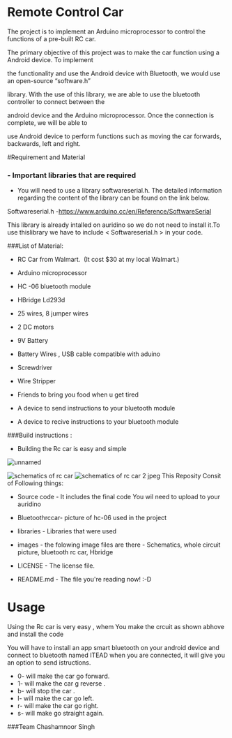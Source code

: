 # Remote Control Car

The project is to implement an Arduino microprocessor to control the functions of a pre-built RC car.

The primary objective of this project was to make the car function using a Android device. To implement

the functionality and use the Android device with Bluetooth, we would use an open-source “software.h”

library. With the use of this library, we are able to use the bluetooth controller to connect between the

android device and the Arduino microprocessor. Once the connection is complete, we will be able to

use Android device to perform functions such as moving the car forwards, backwards, left and right.

#Requirement and Material

### - Important libraries that are required

- You will need to use a library softwareserial.h. The detailed information regarding the content of the library can be found on the link below.

Softwareserial.h -https://www.arduino.cc/en/Reference/SoftwareSerial

This library is already intalled on auridino so we do not need to install it.To use thislibrary we have to include 
< Softwareserial.h > in your code.

###List of Material:

- RC Car from Walmart. 
(It cost $30 at my local Walmart.)

- Arduino microprocessor

-  HC -06 bluetooth module

- HBridge Ld293d

- 25 wires, 8 jumper wires

- 2 DC motors

- 9V Battery

- Battery Wires , USB cable compatible with aduino 

- Screwdriver

- Wire Stripper

- Friends to bring you food when u get tired

- A device to send instructions to your bluetooth module

- A device to recive instructions to your bluetooth module


###Build instructions :

- Building the Rc car is easy and simple

![unnamed](https://cloud.githubusercontent.com/assets/22280986/21034975/81192f8c-bd81-11e6-866e-a67c1428bae7.png)

![schematics of rc car](https://cloud.githubusercontent.com/assets/22280986/21035015/c09c3d34-bd81-11e6-9d53-5191ca25de44.jpeg)
![schematics of rc car 2 jpeg](https://cloud.githubusercontent.com/assets/22280986/21035018/c27fc738-bd81-11e6-9f6b-4f67f6b531eb.jpeg)
This Reposity Consit of Following things:

- Source code -  It includes the final code You wil need to upload to your auridino

- Bluetoothrccar- picture of hc-06 used in the project

- libraries - Libraries that were used 
- images - the folowing image files are there - Schematics, whole circuit picture, bluetooth rc car, Hbridge
- LICENSE - The license file.
- README.md - The file you're reading now! :-D

Usage
=====
Using the Rc car is very easy , whem You make the crcuit as shown abhove and install the code

You will have to install an app smart bluetooth on your android device and connect to bluetooth named ITEAD
when you are connected, it will give you an option to send istructions.

- 0- will make the car go forward. 
- 1- will make the car g reverse . 
- b- will stop the car .
- l- will make the car go left. 
- r- will make the car go right. 
- s- will make go straight again. 


###Team
Chashamnoor Singh


